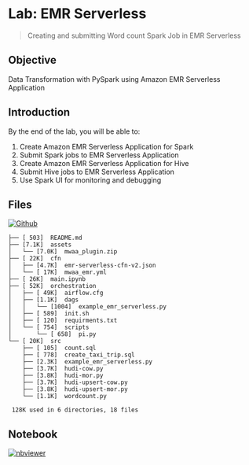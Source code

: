 # Lab: EMR Serverless

> Creating and submitting Word count Spark Job in EMR Serverless

## Objective

Data Transformation with PySpark using Amazon EMR Serverless Application

## Introduction

By the end of the lab, you will be able to:

1. Create Amazon EMR Serverless Application for Spark
1. Submit Spark jobs to EMR Serverless Application
1. Create Amazon EMR Serverless Application for Hive
1. Submit Hive jobs to EMR Serverless Application
1. Use Spark UI for monitoring and debugging

## Files

[![Github](https://img.shields.io/badge/GitHub-100000?style=for-the-badge&logo=github&logoColor=white)](https://github.com/sparsh-ai/recohut/tree/main/docs/03-processing/lab-emr-serverless)

```
├── [ 503]  README.md
├── [7.1K]  assets
│   └── [7.0K]  mwaa_plugin.zip
├── [ 22K]  cfn
│   ├── [4.7K]  emr-serverless-cfn-v2.json
│   └── [ 17K]  mwaa_emr.yml
├── [ 26K]  main.ipynb
├── [ 52K]  orchestration
│   ├── [ 49K]  airflow.cfg
│   ├── [1.1K]  dags
│   │   └── [1004]  example_emr_serverless.py
│   ├── [ 589]  init.sh
│   ├── [ 120]  requirments.txt
│   └── [ 754]  scripts
│       └── [ 658]  pi.py
└── [ 20K]  src
    ├── [ 105]  count.sql
    ├── [ 778]  create_taxi_trip.sql
    ├── [2.3K]  example_emr_serverless.py
    ├── [3.7K]  hudi-cow.py
    ├── [3.8K]  hudi-mor.py
    ├── [3.7K]  hudi-upsert-cow.py
    ├── [3.8K]  hudi-upsert-mor.py
    └── [1.1K]  wordcount.py

 128K used in 6 directories, 18 files
```

## Notebook

[![nbviewer](https://img.shields.io/badge/jupyter-notebook-informational?logo=jupyter)](https://nbviewer.org/github/sparsh-ai/recohut/blob/main/docs/03-processing/lab-emr-serverless/main.ipynb)